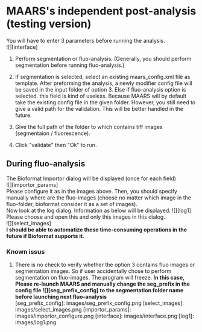 # MAARS's independent post-analysis (testing version)  
You will have to enter 3 parameters before running the analysis.  
![][interface]  
1. Perform segmentation or fluo-analysis. (Generally, you should perform segmentation before running fluo-analysis.)  

2. If segmentation is selected, select an existing maars_config.xml file as template. After preforming the analysis, a newly modifier config file will be saved in the input folder of option 3. Else if fluo-analysis option is selected. this field is kind of useless. Because MAARS will by default take the existing config file in the given folder. However, you still need to give a valid path for the validation. This will be better handled in the future.  

3. Give the full path of the folder to which contains tiff images (segmentaion / fluorescence).

4. Click "validate" then "Ok" to run.  

## During fluo-analysis  
The Bioformat Importor dialog will be displayed (once for each field)  
![][importor_params]  
Please configure it as in the images above. Then, you should specify manually where are the fluo-images (choose no matter which image in the fluo-folder, bioformat consider it as a set of images).  
Now look at the log dialog. Information as below will be displayed. 
![][log1]  
Please choose and open this and only this images in this dialog.  
![][select_images]  
**I should be able to automatize these time-consuming operations in the future if Bioformat supports it.**


### Known issus
1. There is no check to verify whether the option 3 contains fluo images or segmentation images. So if user accidentally chose to perform segmentation on fluo-images.
The program will freeze. **In this case, Please re-launch MAARS and manually change the seg_prefix in the config file ![][seg_prefix_config] to the segmentation folder name before launching next fluo-analysis**  
[seg_prefix_config]: images/seg_prefix_config.png
[select_images]: images/select_images.png
[importor_params]: images/importor_configure.png
[interface]: images/interface.png
[log1]: images/log1.png
